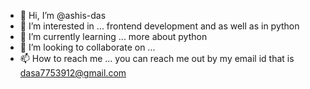 - 👋 Hi, I’m @ashis-das
- 👀 I’m interested in ... frontend development and as well as in python
- 🌱 I’m currently learning ... more about python
- 💞️ I’m looking to collaborate on ...
- 📫 How to reach me ... you can reach me out by my email id that is dasa7753912@gmail.com

<!---
ashis-das/ashis-das is a ✨ special ✨ repository because its `README.md` (this file) appears on your GitHub profile.
You can click the Preview link to take a look at your changes.
--->
